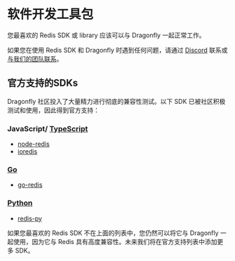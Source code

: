 # 软件开发工具包
您最喜欢的 Redis SDK 或 library 应该可以与 Dragonfly 一起正常工作。

如果您在使用 Redis SDK 和 Dragonfly 时遇到任何问题，请通过 [Discord](https://discord.gg/HsPjXGVH85) 联系或 [与我们的团队联系](https://www.dragonflydb.io/early-access)。

## 官方支持的SDKs
Dragonfly 社区投入了大量精力进行彻底的兼容性测试。以下 SDK 已被社区积极测试和使用，因此得到官方支持：

### JavaScript/ [TypeScript](https://www.dragonflydb.io/docs/development/sdks#javascripttypescript "直接链接到 JavaScript/TypeScript")
* [node-redis](https://github.com/redis/node-redis)
* [ioredis](https://github.com/redis/ioredis)

### [Go](https://www.dragonflydb.io/docs/development/sdks#go "Direct link to Go")
* [go-redis](https://github.com/redis/go-redis)

### [Python](https://www.dragonflydb.io/docs/development/sdks#python "Direct link to Python")
* [redis-py](https://github.com/redis/redis-py)

如果您最喜欢的 Redis SDK 不在上面的列表中，您仍然可以将它与 Dragonfly 一起使用，因为它与 Redis 具有高度兼容性。未来我们将在官方支持列表中添加更多 SDK。